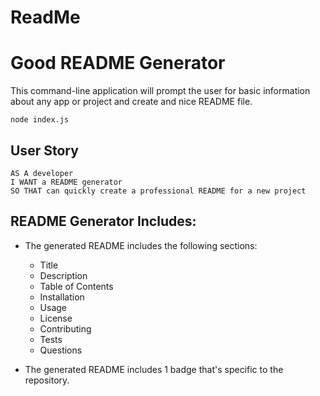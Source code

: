 # ReadMe
# Good README Generator

This command-line application will prompt the user for basic information about any app or project and create and nice README file. 

```
node index.js
```

## User Story

```
AS A developer
I WANT a README generator
SO THAT can quickly create a professional README for a new project
```

## README Generator Includes:
* The generated README includes the following sections: 

  * Title
  * Description
  * Table of Contents
  * Installation
  * Usage
  * License
  * Contributing
  * Tests
  * Questions

* The generated README includes 1 badge that's specific to the repository.